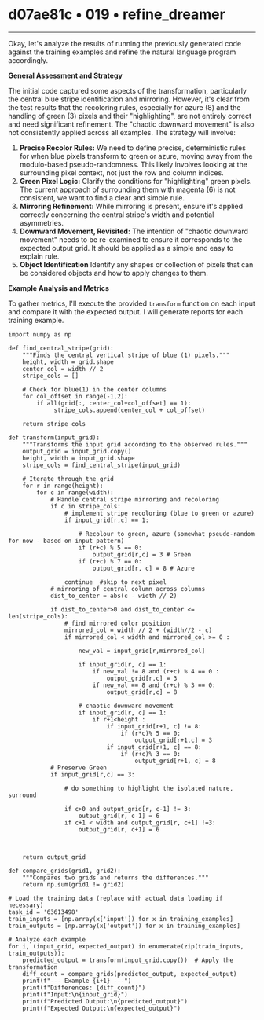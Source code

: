 # d07ae81c • 019 • refine_dreamer

---
Okay, let's analyze the results of running the previously generated code against the training examples and refine the natural language program accordingly.

**General Assessment and Strategy**

The initial code captured some aspects of the transformation, particularly the central blue stripe identification and mirroring. However, it's clear from the test results that the recoloring rules, especially for azure (8) and the handling of green (3) pixels and their "highlighting", are not entirely correct and need significant refinement. The "chaotic downward movement" is also not consistently applied across all examples. The strategy will involve:

1.  **Precise Recolor Rules:** We need to define precise, deterministic rules for when blue pixels transform to green or azure, moving away from the modulo-based pseudo-randomness. This likely involves looking at the surrounding pixel context, not just the row and column indices.
2.  **Green Pixel Logic:** Clarify the conditions for "highlighting" green pixels. The current approach of surrounding them with magenta (6) is not consistent, we want to find a clear and simple rule.
3.  **Mirroring Refinement:** While mirroring is present, ensure it's applied correctly concerning the central stripe's width and potential asymmetries.
4.  **Downward Movement, Revisited:** The intention of "chaotic downward movement" needs to be re-examined to ensure it corresponds to the expected output grid. It should be applied as a simple and easy to explain rule.
5.  **Object Identification** Identify any shapes or collection of pixels that can be considered objects and how to apply changes to them.

**Example Analysis and Metrics**

To gather metrics, I'll execute the provided `transform` function on each input and compare it with the expected output. I will generate reports for each training example.

```tool_code
import numpy as np

def find_central_stripe(grid):
    """Finds the central vertical stripe of blue (1) pixels."""
    height, width = grid.shape
    center_col = width // 2
    stripe_cols = []

    # Check for blue(1) in the center columns
    for col_offset in range(-1,2):
        if all(grid[:, center_col+col_offset] == 1):
             stripe_cols.append(center_col + col_offset)
        
    return stripe_cols

def transform(input_grid):
    """Transforms the input grid according to the observed rules."""
    output_grid = input_grid.copy()
    height, width = input_grid.shape
    stripe_cols = find_central_stripe(input_grid)

    # Iterate through the grid
    for r in range(height):
        for c in range(width):
            # Handle central stripe mirroring and recoloring
            if c in stripe_cols:
                # implement stripe recoloring (blue to green or azure)
                if input_grid[r,c] == 1:

                    # Recolour to green, azure (somewhat pseudo-random for now - based on input pattern)
                    if (r+c) % 5 == 0:
                        output_grid[r,c] = 3 # Green
                    if (r+c) % 7 == 0:
                        output_grid[r, c] = 8 # Azure

                continue  #skip to next pixel
            # mirroring of central column across columns
            dist_to_center = abs(c - width // 2)

            if dist_to_center>0 and dist_to_center <= len(stripe_cols):
                # find mirrored color position
                mirrored_col = width // 2 + (width//2 - c)
                if mirrored_col < width and mirrored_col >= 0 :

                    new_val = input_grid[r,mirrored_col]

                    if input_grid[r, c] == 1:
                        if new_val != 8 and (r+c) % 4 == 0 :
                            output_grid[r,c] = 3
                        if new_val == 8 and (r+c) % 3 == 0:
                            output_grid[r,c] = 8

                    # chaotic downward movement
                    if input_grid[r, c] == 1:
                        if r+1<height :
                            if input_grid[r+1, c] != 8:
                                if (r*c)% 5 == 0:
                                    output_grid[r+1,c] = 3
                            if input_grid[r+1, c] == 8:
                                if (r+c)% 3 == 0:
                                    output_grid[r+1, c] = 8
            # Preserve Green
            if input_grid[r,c] == 3:

                # do something to highlight the isolated nature, surround

                if c>0 and output_grid[r, c-1] != 3:
                    output_grid[r, c-1] = 6
                if c+1 < width and output_grid[r, c+1] !=3:
                    output_grid[r, c+1] = 6



    return output_grid

def compare_grids(grid1, grid2):
    """Compares two grids and returns the differences."""
    return np.sum(grid1 != grid2)

# Load the training data (replace with actual data loading if necessary)
task_id = '63613498'
train_inputs = [np.array(x['input']) for x in training_examples]
train_outputs = [np.array(x['output']) for x in training_examples]

# Analyze each example
for i, (input_grid, expected_output) in enumerate(zip(train_inputs, train_outputs)):
    predicted_output = transform(input_grid.copy())  # Apply the transformation
    diff_count = compare_grids(predicted_output, expected_output)
    print(f"--- Example {i+1} ---")
    print(f"Differences: {diff_count}")
    print(f"Input:\n{input_grid}")
    print(f"Predicted Output:\n{predicted_output}")
    print(f"Expected Output:\n{expected_output}")
```
